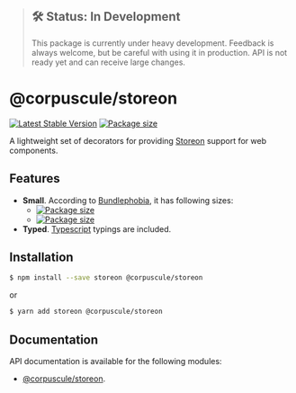> ## 🛠 Status: In Development
> This package is currently under heavy development. Feedback is always welcome, but be careful with
using it in production. API is not ready yet and can receive large changes.

# @corpuscule/storeon
[![Latest Stable Version](https://img.shields.io/npm/v/@corpuscule/storeon.svg)](https://www.npmjs.com/package/@corpuscule/storeon)
[![Package size](https://badgen.net/bundlephobia/minzip/@corpuscule/storeon)](https://bundlephobia.com/result?p=@corpuscule/storeon)

A lightweight set of decorators for providing [Storeon](https://github.com/ai/storeon) support for
web components.

## Features
* **Small**. According to [Bundlephobia](https://bundlephobia.com), it has following sizes:
  * [![Package size](https://badgen.net/bundlephobia/min/@corpuscule/storeon)](https://bundlephobia.com/result?p=@corpuscule/storeon)
  * [![Package size](https://badgen.net/bundlephobia/minzip/@corpuscule/storeon)](https://bundlephobia.com/result?p=@corpuscule/storeon)
* **Typed**. [Typescript](http://www.typescriptlang.org/) typings are included.

## Installation
```bash
$ npm install --save storeon @corpuscule/storeon
``` 
or
```bash
$ yarn add storeon @corpuscule/storeon
```

## Documentation
API documentation is available for the following modules:
* [@corpuscule/storeon](https://corpusculejs.github.com/corpuscule/modules/_corpuscule_storeon.html).